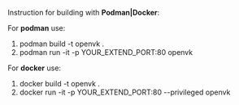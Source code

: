 Instruction for building with **Podman|Docker**:

For **podman** use:

1. podman build -t openvk .
2. podman run -it -p YOUR_EXTEND_PORT:80 openvk




For **docker** use:

1. docker build -t openvk .
2. docker run -it -p YOUR_EXTEND_PORT:80 --privileged openvk
